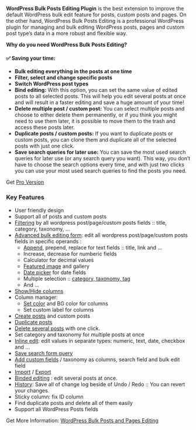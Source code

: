 <strong>WordPress Bulk Posts Editing Plugin</strong> is the best extension to improve the default WordPress bulk edit feature for posts, custom posts and pages. On the other hand, WordPress Bulk Posts Editing is a professional WordPress plugin for managing and bulk editing WordPress posts, pages and custom post type’s data in a more robust and flexible way. 


<strong>Why do you need WordPress Bulk Posts Editing?</strong>
<h4>&#9989;&nbsp;Saving your time: </h4>
<ul class="elementor-price-table__features-list">
	<li><strong>Bulk editing everything in the posts at one time</strong></li>
	<li><strong>Filter, select and change specific posts</strong></li>
	<li><strong>Switch WordPress post types</strong></li>
	<li><strong>Bind editing:</strong> With this option, you can set the same value of edited posts to all selected posts. This will help you edit several posts at once and will result in a faster editing and save a huge amount of your time!</li>
	<li><strong>Delete multiple post / custom post:</strong> You can select multiple posts and choose to either delete them permanently, or if you think you might need to use them later, it is possible to move them to the trash and access these posts later.</li>
	<li><strong>Duplicate posts / custom posts:</strong> If you want to duplicate posts or custom posts, you can clone them and duplicate all of the selected posts with just one click.</li>
	<li><strong>Save search queries for later use:</strong> You can save the most used search queries for later use (or any search query you want). This way, you don’t have to choose the search options every time, and with just two clicks you can use your most used search queries to find the posts you need. </li>
</ul>

Get <a href="https://ithemelandco.com/plugins/wordpress-bulk-posts-editing/?utm_source=github&utm_medium=web_links&utm_campaign=user-lite-buy">Pro Version</a>

</p><h3 >Key Features</h3>
<ul>
<li>User friendly design</li>
<li>Support all of posts and custom posts</li>
<li><a href="https://ithemelandco.com/docs/wordpress-bulk-post-editing/filter-posts-on-wordpress-bulk-post-editing-plugin/">Filtering</a> by all wordpress post/page/custom posts fields :: title, category, taxonomy, …</li>
<li><a href="https://ithemelandco.com/docs/wordpress-bulk-post-editing/bulk-edit-multi-post-custom-post-custom-fields-at-the-same-time/">Advanced bulk editing form</a>: edit all wordpress post/page/custom posts fields in specific operands :
<ul>
<li><a href="https://ithemelandco.com/docs/wordpress-bulk-post-editing/how-to-append-id-to-title-for-some-posts/">Append</a>, prepend, replace for text fields :: title, link and …</li>
<li>Increase, decrease for numberic fields</li>
<li>Calculator for decimal values</li>
<li><a href="https://ithemelandco.com/docs/wordpress-bulk-post-editing/change-multi-post-custom-post-images-at-same-time/">Featured image</a> and gallery</li>
<li><a href="https://ithemelandco.com/docs/wordpress-bulk-post-editing/change-multi-post-publish-modified-date-in-wordpress-bulk-post-editing-plugin/">Date picker</a> for date fields</li>
<li>Multiple selection :: <a href="https://ithemelandco.com/docs/wordpress-bulk-post-editing/how-to-bulk-post-custom-post-category-edit/">category, taxonomy, tag</a></li>
<li>And …</li>
</ul>
</li>
<li><a href="https://ithemelandco.com/docs/wordpress-bulk-post-editing/manage-column-profile-on-wordpress-bulk-posts-editing/">Show/Hide columns</a></li>
<li>Column manager:
<ul>
<li><a href="https://ithemelandco.com/docs/wordpress-bulk-post-editing/how-can-i-customize-the-order-and-title-of-columns/">Set color</a> and BG color for columns</li>
<li>Set custom label for columns</li>
</ul>
</li>
<li><a href="https://ithemelandco.com/docs/wordpress-bulk-post-editing/how-to-create-new-posts-in-wordpress-very-fast-and-easy/">Create posts</a> and custom posts</li>
<li><a href="https://ithemelandco.com/docs/wordpress-bulk-post-editing/duplicate-multi-wordpress-posts-fast-and-easy/">Duplicate posts</a></li>
<li><a href="https://ithemelandco.com/docs/wordpress-bulk-post-editing/bulk-delete-wordpress-post-custom-post-in-wordpress-bulk-posts-editing-plugin/">Delete several posts</a> with one click.</li>
<li>Set category and taxonomy for multiple posts at once</li>
<li><a href="https://ithemelandco.com/docs/wordpress-bulk-post-editing/inline-edit-posts-in-wordpress-bulk-post-editing-plugin/">Inline edit</a>: edit values in separate types: numeric, text, date, checkbox and …</li>
<li><a href="https://ithemelandco.com/docs/wordpress-bulk-post-editing/save-load-filter-profile-on-wordpress-bulk-post-editing/">Save search form query</a></li>
<li><a href="https://ithemelandco.com/docs/wordpress-bulk-post-editing/add-custom-field-meta-key-to-wordpress-bulk-posts-editing-plugin/">Add custom fields</a> / taxonomy as columns, search field and bulk edit field</li>
<li><a href="https://ithemelandco.com/docs/wordpress-bulk-post-editing/import-data-to-wordpress-using-wordpress-bulk-posts-editing-plugin/">Import</a> / <a href="https://ithemelandco.com/docs/wordpress-bulk-post-editing/export-data-from-wordpress-using-wordpress-bulk-posts-editing-plugin/">Export</a></li>
<li><a href="https://ithemelandco.com/docs/wordpress-bulk-post-editing/bind-edit-posts-in-wordpress-bulk-posts-editing-plugin/">Binded editing</a> : edit several posts at once.</li>
<li><a href="https://ithemelandco.com/docs/wordpress-bulk-post-editing/roll-back-to-previous-data-in-wordpress-bulk-posts-editing-plugin/">History</a>: Save all of change log beside of Undo / Redo :: You can revert your changes.</li>
<li>Sticky column: fix ID column</li>
<li>Find duplicate posts and delete all of them easily</li>
<li>Support all WordPress Posts fields</li>
</ul>
</p>

Get More Information: <a href="https://ithemelandco.com/plugins/wordpress-bulk-posts-editing/?utm_source=github&utm_medium=web_links&utm_campaign=user-lite-buy">WordPress Bulk Posts and Pages Editing</a>
